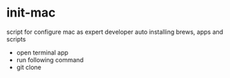 # init-mac
script for configure mac as expert developer auto installing brews, apps and scripts

- open terminal app
- run following command
- git clone
